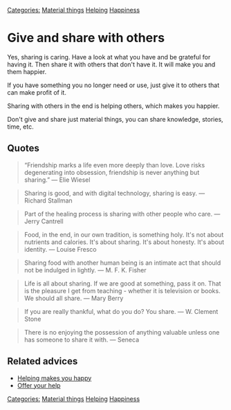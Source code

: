 [Categories:](../Categories/index.md) [Material things](../Categories/Material%20things.md) [Helping](../Categories/Helping.md) [Happiness](../Categories/Happiness.md)
# Give and share with others

Yes, sharing is caring. Have a look at what you have and be grateful for having it. Then share it with others that don't have it. It will make you and them happier.

If you have something you no longer need or use, just give it to others that can make profit of it.

Sharing with others in the end is helping others, which makes you happier.

Don't give and share just material things, you can share knowledge, stories, time, etc.

## Quotes

> “Friendship marks a life even more deeply than love. Love risks degenerating into obsession, friendship is never anything but sharing.” ― Elie Wiesel

> Sharing is good, and with digital technology, sharing is easy. ― Richard Stallman

> Part of the healing process is sharing with other people who care. ― Jerry Cantrell

> Food, in the end, in our own tradition, is something holy. It's not about nutrients and calories. It's about sharing. It's about honesty. It's about identity. ― Louise Fresco

> Sharing food with another human being is an intimate act that should not be indulged in lightly. ― M. F. K. Fisher

> Life is all about sharing. If we are good at something, pass it on. That is the pleasure I get from teaching - whether it is television or books. We should all share. ― Mary Berry

> If you are really thankful, what do you do? You share. ― W. Clement Stone

> There is no enjoying the possession of anything valuable unless one has someone to share it with. ― Seneca

## Related advices

- [Helping makes you happy](../Helping%20makes%20you%20happy/index.md)
- [Offer your help](../Offer%20your%20help/index.md)

[Categories:](../Categories/index.md) [Material things](../Categories/Material%20things.md) [Helping](../Categories/Helping.md) [Happiness](../Categories/Happiness.md)